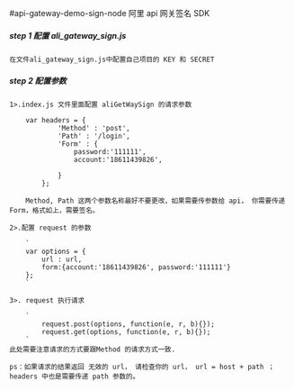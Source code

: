 #api-gateway-demo-sign-node 阿里 api 网关签名 SDK

##### step 1 配置 ali_gateway_sign.js

    在文件ali_gateway_sign.js中配置自己项目的 KEY 和 SECRET

##### step 2 配置参数

    1>.index.js 文件里面配置 aliGetWaySign 的请求参数

        var headers = {
                'Method' : 'post',
                'Path' : '/login',
                'Form' : {
                    password:'111111',
                    account:'18611439826',

                }
            };

        Method, Path 这两个参数名称最好不要更改，如果需要传参数给 api， 你需要传递 Form，格式如上，需要签名。

    2>.配置 request 的参数

        `
        var options = {
            url : url,
            form:{account:'18611439826', password:'111111'}
        };
        `

    3>. request 执行请求

        `
            request.post(options, function(e, r, b){});
            request.get(options, function(e, r, b){});
        `
    此处需要注意请求的方式要跟Method 的请求方式一致.

    ps：如果请求的结果返回 无效的 url， 请检查你的 url， url = host + path ；headers 中也是需要传递 path 参数的。
